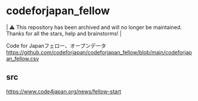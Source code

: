 # codeforjapan_fellow

| ⚠️ This repository has been archived and will no longer be maintained. Thanks for all the stars, help and brainstorms! |

Code for Japanフェロー、オープンデータ  
https://github.com/codeforjapan/codeforjapan_fellow/blob/main/codeforjapan_fellow.csv  

## src
https://www.code4japan.org/news/fellow-start  
